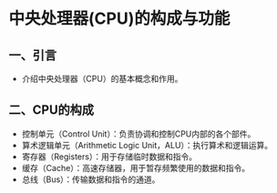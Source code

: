 # 中央处理器(CPU)的构成与功能

## 一、引言

- 介绍中央处理器（CPU）的基本概念和作用。

## 二、CPU的构成

- 控制单元（Control Unit）：负责协调和控制CPU内部的各个部件。
- 算术逻辑单元（Arithmetic Logic Unit，ALU）：执行算术和逻辑运算。
- 寄存器（Registers）：用于存储临时数据和指令。
- 缓存（Cache）：高速存储器，用于暂存频繁使用的数据和指令。
- 总线（Bus）：传输数据和指令的通道。

